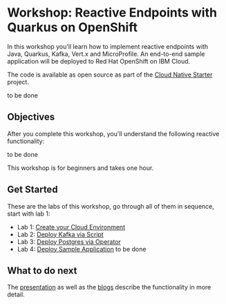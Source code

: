 # Workshop: Reactive Endpoints with Quarkus on OpenShift

In this workshop you'll learn how to implement reactive endpoints with Java, Quarkus, Kafka, Vert.x and MicroProfile. An end-to-end sample application will be deployed to Red Hat OpenShift on IBM Cloud.

The code is available as open source as part of the [Cloud Native Starter](https://github.com/IBM/cloud-native-starter/tree/master/reactive) project. 

to be done

## Objectives

After you complete this workshop, you'll understand the following reactive functionality:

to be done

This workshop is for beginners and takes one hour.

## Get Started

These are the labs of this workshop, go through all of them in sequence, start with lab 1:

* Lab 1: [Create your Cloud Environment](labs/lab1.md)
* Lab 2: [Deploy Kafka via Script](labs/lab2.md)
* Lab 3: [Deploy Postgres via Operator](labs/lab3.md)
* Lab 4: [Deploy Sample Application](labs/lab4.md)
to be done

## What to do next

The [presentation](images/ReactiveMicroservices.pdf) as well as the [blogs](https://github.com/IBM/cloud-native-starter/tree/master/reactive#blogs) describe the functionality in more detail.

